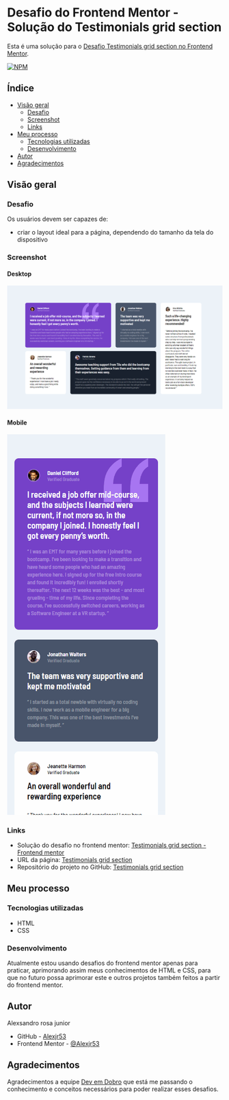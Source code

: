 # Desafio do Frontend Mentor - Solução do Testimonials grid section

Esta é uma solução para o [Desafio Testimonials grid section no Frontend Mentor](https://www.frontendmentor.io/challenges/testimonials-grid-section-Nnw6J7Un7).

[![NPM](https://img.shields.io/bower/l/MI)](https://github.com/Alexjr53/Testimonials-grid-section/blob/main/LICENSE)

## Índice

- [Visão geral](#visão-geral)
  - [Desafio](#desafio)
  - [Screenshot](#screenshot)
  - [Links](#links)
- [Meu processo](#meu-processo)
  - [Tecnologias utilizadas](#tecnologias-utilizadas)
  - [Desenvolvimento](#desenvolvimento)
- [Autor](#autor)
- [Agradecimentos](#agradecimentos)

## Visão geral

### Desafio

Os usuários devem ser capazes de:

- criar o layout ideal para a página, dependendo do tamanho da tela do dispositivo

### Screenshot

#### Desktop
![Testimonials grid section](src/design/screenshot-desktop.png)

#### Mobile
![Testimonials grid section](src/design/screenshot-mobile.gif)

### Links

- Solução do desafio no frontend mentor: [Testimonials grid section - Frontend mentor](https://www.frontendmentor.io/solutions/testimonials-grid-section--Mq4T8z6iq)
- URL da página: [Testimonials grid section](https://alexjr53.github.io/Testimonials-grid-section/) 
- Repositório do projeto no GitHub: [Testimonials grid section](https://github.com/Alexjr53/Testimonials-grid-section)

## Meu processo

### Tecnologias utilizadas

- HTML
- CSS

### Desenvolvimento

Atualmente estou usando desafios do frontend mentor apenas para praticar, aprimorando assim meus conhecimentos de HTML e CSS, para que no futuro possa aprimorar este e outros projetos também feitos a partir do frontend mentor.

## Autor
Alexsandro rosa junior

- GitHub - [Alexjr53](https://github.com/Alexjr53)
- Frontend Mentor - [@Alexjr53](https://www.frontendmentor.io/profile/Alexjr53)

## Agradecimentos
Agradecimentos a equipe [Dev em Dobro](https://www.instagram.com/devemdobro/) que está me passando o conhecimento e conceitos necessários para poder realizar esses desafios.
